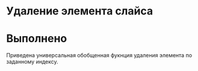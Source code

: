 # Удаление элемента слайса

# Выполнено

Приведена универсальная обобщенная фукнция удаления элемента по заданному индексу.
